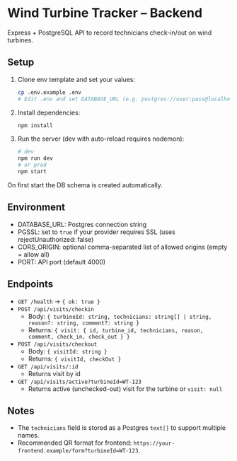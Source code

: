 # Wind Turbine Tracker – Backend

Express + PostgreSQL API to record technicians check-in/out on wind turbines.

## Setup

1. Clone env template and set your values:
   ```bash
   cp .env.example .env
   # Edit .env and set DATABASE_URL (e.g. postgres://user:pass@localhost:5432/windturbine)
   ```

2. Install dependencies:
   ```bash
   npm install
   ```

3. Run the server (dev with auto-reload requires nodemon):
   ```bash
   # dev
   npm run dev
   # or prod
   npm start
   ```

On first start the DB schema is created automatically.

## Environment

- DATABASE_URL: Postgres connection string
- PGSSL: set to `true` if your provider requires SSL (uses rejectUnauthorized: false)
- CORS_ORIGIN: optional comma-separated list of allowed origins (empty = allow all)
- PORT: API port (default 4000)

## Endpoints

- `GET /health` → `{ ok: true }`
- `POST /api/visits/checkin`
  - Body: `{ turbineId: string, technicians: string[] | string, reason?: string, comment?: string }`
  - Returns: `{ visit: { id, turbine_id, technicians, reason, comment, check_in, check_out } }`
- `POST /api/visits/checkout`
  - Body: `{ visitId: string }`
  - Returns: `{ visitId, checkOut }`
- `GET /api/visits/:id`
  - Returns visit by id
- `GET /api/visits/active?turbineId=WT-123`
  - Returns active (unchecked-out) visit for the turbine or `visit: null`

## Notes

- The `technicians` field is stored as a Postgres `text[]` to support multiple names.
- Recommended QR format for frontend: `https://your-frontend.example/form?turbineId=WT-123`.
